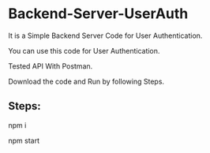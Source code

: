 # Backend-Server-UserAuth

It is a Simple Backend Server Code for User Authentication.

You can use this code for User Authentication.

Tested API With Postman.

Download the code and Run by following Steps. 

## Steps:

  npm i

  npm start







